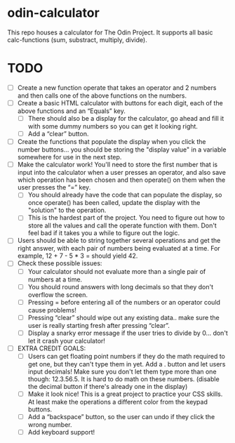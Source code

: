 # odin-calculator
This repo houses a calculator for The Odin Project.
It supports all basic calc-functions (sum, substract, multiply, divide).

# TODO
- [ ] Create a new function operate that takes an operator and 2 numbers and then calls one of the above functions on the numbers.
- [ ] Create a basic HTML calculator with buttons for each digit, each of the above functions and an “Equals” key.
  - [ ] There should also be a display for the calculator, go ahead and fill it with some dummy numbers so you can get it looking right.
  - [ ] Add a “clear” button.
- [ ] Create the functions that populate the display when you click the number buttons… you should be storing the "display value" in a variable somewhere for use in the next step.
- [ ] Make the calculator work! You'll need to store the first number that is input into the calculator when a user presses an operator, and also save which operation has been chosen and then operate() on them when the user presses the “=” key.
  - [ ] You should already have the code that can populate the display, so once operate() has been called, update the display with the "solution" to the operation.
  - [ ] This is the hardest part of the project. You need to figure out how to store all the values and call the operate function with them. Don't feel bad if it takes you a while to figure out the logic.
- [ ] Users should be able to string together several operations and get the right answer, with each pair of numbers being evaluated at a time. For example, 12 + 7 - 5 * 3 = should yield 42.
- [ ] Check these possible issues:
  - [ ] Your calculator should not evaluate more than a single pair of numbers at a time.
  - [ ] You should round answers with long decimals so that they don't overflow the screen.
  - [ ] Pressing = before entering all of the numbers or an operator could cause problems!
  - [ ] Pressing “clear” should wipe out any existing data.. make sure the user is really starting fresh after pressing “clear”.
  - [ ] Display a snarky error message if the user tries to divide by 0… don't let it crash your calculator!
- [ ] EXTRA CREDIT GOALS:
  - [ ] Users can get floating point numbers if they do the math required to get one, but they can't type them in yet. Add a . button and let users input decimals! Make sure you don't let them type more than one though: 12.3.56.5. It is hard to do math on these numbers. (disable the decimal button if there's already one in the display)
  - [ ] Make it look nice! This is a great project to practice your CSS skills. At least make the operations a different color from the keypad buttons.
  - [ ] Add a “backspace” button, so the user can undo if they click the wrong number.
  - [ ] Add keyboard support!